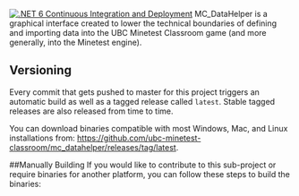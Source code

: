 [![.NET 6 Continuous Integration and Deployment](https://github.com/ubc-minetest-classroom/mc_datahelper/actions/workflows/ci.yml/badge.svg?branch=main&event=push)](https://github.com/ubc-minetest-classroom/mc_datahelper/actions/workflows/ci.yml)
MC_DataHelper is a graphical interface created to lower the technical boundaries of defining and importing data into the UBC Minetest Classroom game (and more generally, into the Minetest engine). 


## Versioning
Every commit that gets pushed to master for this project triggers an automatic build as well as a tagged release called `latest`. Stable tagged releases are also released from time to time. 

You can download binaries compatible with most Windows, Mac, and Linux installations from: https://github.com/ubc-minetest-classroom/mc_datahelper/releases/tag/latest.

##Manually Building
If you would like to contribute to this sub-project or require binaries for another platform, you can follow these steps to build the binaries:
